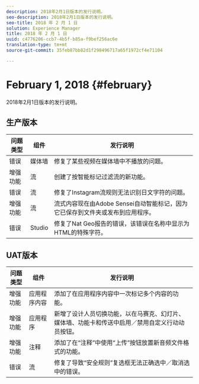 ```yaml
---
description: 2018年2月1日版本的发行说明。
seo-description: 2018年2月1日版本的发行说明。
seo-title: 2018 年 2 月 1 日
solution: Experience Manager
title: 2018 年 2 月 1 日
uuid: c4776206-ccb7-4b5f-b85a-f9bef256ac6e
translation-type: tm+mt
source-git-commit: 35feb87bb82d1f298496717a65f1972cf4e71104

---
```



# February 1, 2018 {#february}

2018年2月1日版本的发行说明。

## 生产版本

| **问题类型** | **组件** | **发行说明** |
|---|---|---|
| 错误 | 媒体墙 | 修复了某些视频在媒体墙中不播放的问题。 |
| 增强功能 | 流 | 创建了按智能标记过滤流的新功能。 |
| 错误 | 流 | 修复了Instagram流规则无法识别日文字符的问题。 |
| 增强功能 | 流 | 流式内容现在由Adobe Sensei自动智能标记，因为它已保存到文件夹或发布到应用程序。 |
| 错误 | Studio | 修复了Nat Geo报告的错误，该错误在名称中显示为HTML的特殊字符。 |

## UAT版本

| **问题类型** | **组件** | **发行说明** |
|---|---|---|
| 增强功能 | 应用程序内容 | 添加了在应用程序内容中一次标记多个内容的功能。 |
| 增强功能 | 应用程序 | 新增了设计人员切换功能，以在马赛克、幻灯片、媒体墙、功能卡和传送中启用／禁用自定义行动动员按钮。 |
| 增强功能 | 注释 | 添加了在“注释”中使用“上传”按钮放置新音频文件格式的功能。 |
| 错误 | 流 | 修复了导致“安全规则”复选框无法正确选中／取消选中的错误。 |

